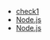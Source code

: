- [check1](https://fervent-booth-474ce2.netlify.com/java/)
- [Node.js](https://fervent-booth-474ce2.netlify.com/java/test2)
- [Node.js](https://fervent-booth-474ce2.netlify.com/java/test3)
